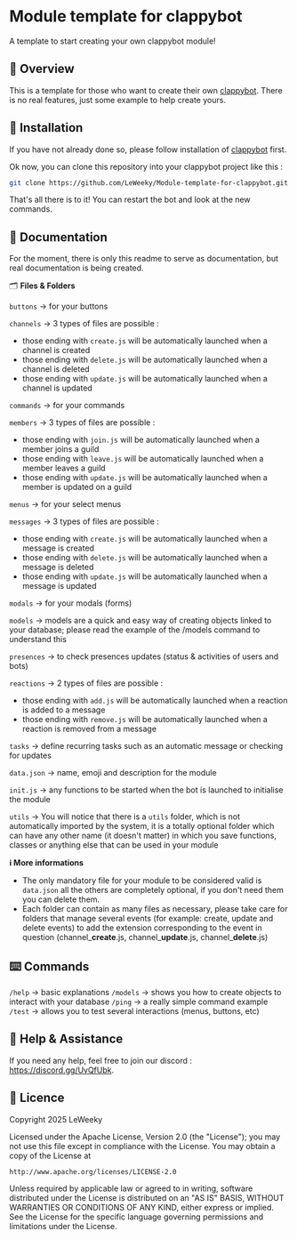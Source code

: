 # Module template for clappybot
A template to start creating your own clappybot module!

## 👀 Overview

This is a template for those who want to create their own [clappybot](https://github.com/LeWeeky/clappybot). There is no real features, just some example to help create yours.

## 📲 Installation

If you have not already done so, please follow installation of [clappybot](https://github.com/LeWeeky/clappybot) first.

Ok now, you can clone this repository into your clappybot project like this :
```bash
git clone https://github.com/LeWeeky/Module-template-for-clappybot.git sources/modules/templates
```

That's all there is to it! You can restart the bot and look at the new commands.

## 📑 Documentation

For the moment, there is only this readme to serve as documentation, but real documentation is being created.

🗂️ **Files & Folders**

`buttons` → for your buttons

`channels` → 3 types of files are possible :
- those ending with `create.js` will be automatically launched when a channel is created
- those ending with `delete.js` will be automatically launched when a channel is deleted
- those ending with `update.js` will be automatically launched when a channel is updated

`commands` → for your commands

`members` → 3 types of files are possible :
- those ending with `join.js` will be automatically launched when a member joins a guild
- those ending with `leave.js` will be automatically launched when a member leaves a guild
- those ending with `update.js` will be automatically launched when a member is updated on a guild

`menus` → for your select menus

`messages` → 3 types of files are possible :
- those ending with `create.js` will be automatically launched when a message is created
- those ending with `delete.js` will be automatically launched when a message is deleted
- those ending with `update.js` will be automatically launched when a message is updated

`modals` → for your modals (forms)

`models` → models are a quick and easy way of creating objects linked to your database; please read the example of the /models command to understand this

`presences` → to check presences updates (status & activities of users and bots)

`reactions` → 2 types of files are possible :
- those ending with `add.js` will be automatically launched when a reaction is added to a message
- those ending with `remove.js` will be automatically launched when a reaction is removed from a message

`tasks` → define recurring tasks such as an automatic message or checking for updates

`data.json` → name, emoji and description for the module

`init.js` → any functions to be started when the bot is launched to initialise the module

`utils` → You will notice that there is a `utils` folder, which is not automatically imported by the system, it is a totally optional folder which can have any other name (it doesn't matter) in which you save functions, classes or anything else that can be used in your module

**ℹ️ More informations**
- The only mandatory file for your module to be considered valid is `data.json` all the others are completely optional, if you don't need them you can delete them.
- Each folder can contain as many files as necessary, please take care for folders that manage several events (for example: create, update and delete events) to add the extension corresponding to the event in question (channel_**create**.js, channel_**update**.js, channel_**delete**.js)

## ⌨️ Commands

`/help` → basic explanations
`/models` → shows you how to create objects to interact with your database
`/ping` → a really simple command example
`/test` → allows you to test several interactions (menus, buttons, etc)

## 🛟 Help & Assistance

If you need any help, feel free to join our discord : 
https://discord.gg/UvQfUbk.

## 📜 Licence

Copyright 2025 LeWeeky

Licensed under the Apache License, Version 2.0 (the "License");
you may not use this file except in compliance with the License.
You may obtain a copy of the License at

    http://www.apache.org/licenses/LICENSE-2.0

Unless required by applicable law or agreed to in writing, software
distributed under the License is distributed on an "AS IS" BASIS,
WITHOUT WARRANTIES OR CONDITIONS OF ANY KIND, either express or implied.
See the License for the specific language governing permissions and
limitations under the License.